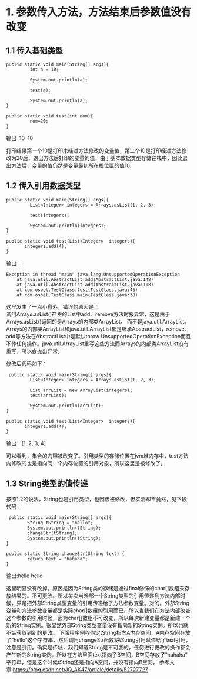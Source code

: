 # 1. 参数传入方法，方法结束后参数值没有改变
## 1.1 传入基础类型
```
public static void main(String[] args){
         int a = 10;

         System.out.println(a);

         test(a);

         System.out.println(a);
}

public static void test(int num){
         num=20;
}
```

输出
 10
 10
 
 打印结果第一个10是打印未经过方法修改的变量值，第二个10是打印经过方法修改为20后，退出方法后打印的变量的值，由于基本数据类型存储在栈中，因此退出方法后，变量的值仍然是变量最初所在栈位置的值10.
 
 ## 1.2 传入引用数据类型
 ```
 public static void main(String[] args){
         List<Integer> integers = Arrays.asList(1, 2, 3);
         
         test(integers);

         System.out.println(integers);
}

public static void test(List<Integer>  integers){
       integers.add(4);
}

```
输出：
```
Exception in thread "main" java.lang.UnsupportedOperationException
	at java.util.AbstractList.add(AbstractList.java:148)
	at java.util.AbstractList.add(AbstractList.java:108)
	at com.osbel.TestClass.test(TestClass.java:45)
	at com.osbel.TestClass.main(TestClass.java:38)
```

这里发生了一点小意外，错误的原因是：<br/>
调用Arrays.asList()产生的List中add、remove方法时报异常，这是由于Arrays.asList()返回的是Arrays的内部类ArrayList， 而不是java.util.ArrayList。Arrays的内部类ArrayList和java.util.ArrayList都是继承AbstractList，remove、add等方法在AbstractList中是默认throw UnsupportedOperationException而且不作任何操作。java.util.ArrayList重写这些方法而Arrays的内部类ArrayList没有重写，所以会抛出异常。

修改后代码如下：
```
 public static void main(String[] args){
         List<Integer> integers = Arrays.asList(1, 2, 3);
         
         List arrList = new ArrayList(integers);
         test(arrList);

         System.out.println(arrList);
}

public static void test(List<Integer>  integers){
       integers.add(4);
}
```
输出：[1, 2, 3, 4]

可以看到，集合的内容被改变了。引用类型的存储位置在jvm堆内存中，test方法内修改的也是指向同一个内存位置的引用对象，所以这里是被修改了。

## 1.3 String类型的值传递
按照1.2的说法，String也是引用类型，也因该被修改，但实测却不竟然，见下段代码：
```
 public static void main(String[] args){
        String tString = "hello";
        System.out.println(tString);
        changeStr(tString);
        System.out.println(tString);
}  

public static String changeStr(String text) {
        return text = "hahaha";
}
```
输出:hello hello

这里明显没有改掉，原因是因为String类的存储是通过final修饰的char[]数组来存放结果的。不可更改。所以每次当外部一个String类型的引用传递到方法内部时候，只是把外部String类型变量的引用传递给了方法参数变量。对的。外部String变量和方法参数变量都是实际char[]数组的引用而已。所以当我们在方法内部改变这个参数的引用时候，因为char[]数组不可改变，所以每次新建变量都是新建一个新的String实例。很显然外部String类型变量没有指向新的String实例。所以也就不会获取到新的更改。
下面程序例程假定tString指向A内存空间，A内存空间存放了”hello”这个字符串，然后调用changeStr函数将tString引用赋值给了text引用，注意是引用。确实是传址，我们知道String是不可变的，任何进行更改的操作都会产生新的String实例。所以在方法里面text指向了B空间，B空间存放了”hahaha” 字符串，但是这个时候tString还是指向A空间，并没有指向B空间。
参考文章:<https://blog.csdn.net/JQ_AK47/article/details/52727727>

      
 
 
